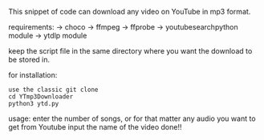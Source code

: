 This snippet of code can download any video on YouTube in mp3 format.

requirements:
-> choco
-> ffmpeg
-> ffprobe
-> youtubesearchpython module
-> ytdlp module

keep the script file in the same directory where you want the download to be stored in.

for installation:
```
use the classic git clone
cd YTmp3Downloader
python3 ytd.py
```

usage:
enter the number of songs, or for that matter any audio you want to get from Youtube
input the name of the video
done!!

